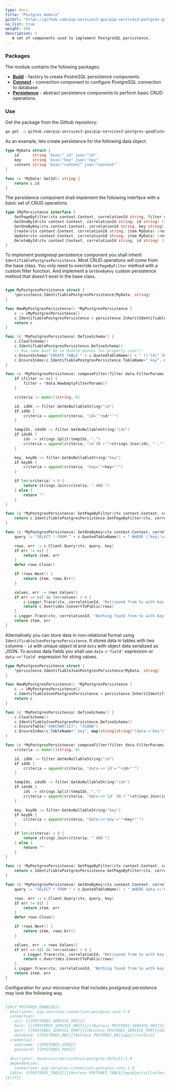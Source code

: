 ```yaml
---
type: docs
title: "Postgres module"
gitUrl: "https://github.com/pip-services3-gox/pip-services3-postgres-gox"
no_list: true
weight: 500
description: > 
   A set of components used to implement PostgreSQL persistence.
---
```


### Packages

The module contains the following packages:
- [**Build**](build) - factory to create PostreSQL persistence components.
- [**Connect**](connect) - connection component to configure PostgreSQL connection to database.
- [**Persistence**](persistence) - abstract persistence components to perform basic CRUD operations.


### Use

Get the package from the Github repository:
```bash
go get -u github.com/pip-services3-gox/pip-services3-postgres-gox@latest
```

As an example, lets create persistence for the following data object.

```go
type MyData struct {
	id      string `bson:"_id" json:"id"`
	key     string `bson:"key" json:"key"`
	content string `bson:"content" json:"content"`
}

func (c *MyData) GetId() string {
	return c.id
}
```

The persistence component shall implement the following interface with a basic set of CRUD operations.

```go
type IMyPersistence interface {
	GetPageByFilter(ctx context.Context, correlationId string, filter data.FilterParams, paging data.PagingParams) (page data.DataPage[MyData], err error)
	GetOneById(ctx context.Context, correlationId string, id string) (item MyData, err error)
	GetOneByKey(ctx context.Context, correlationId string, key string) (item MyData, err error)
	Create(ctx context.Context, correlationId string, item MyData) (result MyData, err error)
	Update(ctx context.Context, correlationId string, item MyData) (result MyData, err error)
	DeleteById(ctx context.Context, correlationId string, id string) (item MyData, err error)
}
```

To implement postgresql persistence component you shall inherit `IdentifiablePostgresPersistence`. 
Most CRUD operations will come from the base class. You only need to override `GetPageByFilter` method with a custom filter function.
And implement a `GetOneByKey` custom persistence method that doesn't exist in the base class.

```go

type MyPostgresPersistence struct {
	*persistence.IdentifiablePostgresPersistence[MyData, string]
}

func NewMyPostgresPersistence() *MyPostgresPersistence {
	c := &MyPostgresPersistence{}
	c.IdentifiablePostgresPersistence = persistence.InheritIdentifiablePostgresPersistence[MyData, string](c, "my_data")
	return c
}

func (c *MyPostgresPersistence) DefineSchema() {
	c.ClearSchema()
	c.IdentifiablePostgresPersistence.DefineSchema()
	// Row name must be in double quotes for properly case!!!
	c.EnsureSchema("CREATE TABLE " + c.QuotedTableName() + " (\"id\" TEXT PRIMARY KEY, \"key\" TEXT, \"content\" TEXT)")
	c.EnsureIndex(c.IdentifiablePostgresPersistence.TableName+"_key", map[string]string{"key": "1"}, map[string]string{"unique": "true"})
}

func (c *MyPostgresPersistence) composeFilter(filter data.FilterParams) string {
	if &filter == nil {
		filter = *data.NewEmptyFilterParams()
	}

	criteria := make([]string, 0)

	id, idOk := filter.GetAsNullableString("id")
	if idOk {
		criteria = append(criteria, "id='"+id+"'")
	}

	tempIds, idsOk := filter.GetAsNullableString("ids")
	if idsOk {
		ids := strings.Split(tempIds, ",")
		criteria = append(criteria, "id IN ('"+strings.Join(ids, "','")+"')")
	}

	key, keyOk := filter.GetAsNullableString("key")
	if keyOk {
		criteria = append(criteria, "key='"+key+"'")
	}

	if len(criteria) > 0 {
		return strings.Join(criteria, " AND ")
	} else {
		return ""
	}
}

func (c *MyPostgresPersistence) GetPageByFilter(ctx context.Context, correlationId string, filter data.FilterParams, paging data.PagingParams) (page data.DataPage[MyData], err error) {
	return c.IdentifiablePostgresPersistence.GetPageByFilter(ctx, correlationId, c.composeFilter(filter), paging, "id", "")
}

func (c *MyPostgresPersistence) GetOneByKey(ctx context.Context, correlationId string, key string) (item MyData, err error) {
	query := "SELECT * FROM " + c.QuotedTableName() + " WHERE \"key\"=$1"

	rows, err := c.Client.Query(ctx, query, key)
	if err != nil {
		return item, err
	}
	defer rows.Close()

	if !rows.Next() {
		return item, rows.Err()
	}

	values, err := rows.Values()
	if err == nil && len(values) > 0 {
		c.Logger.Trace(ctx, correlationId, "Retrieved from %s with key = %s", c.TableName, key)
		return c.Overrides.ConvertToPublic(rows)
	}
	c.Logger.Trace(ctx, correlationId, "Nothing found from %s with key = %s", c.TableName, key)
	return item, err
}

```

Alternatively you can store data in non-relational format using `IdentificableJsonPostgresPersistence`.
It stores data in tables with two columns - `id` with unique object id and `data` with object data serialized as JSON.
To access data fields you shall use `data->'field'` expression or `data->>'field'` expression for string values.

```go
type MyPostgresPersistence struct {
	*persistence.IdentifiableJsonPostgresPersistence[MyData, string]
}

func NewMyPostgresPersistence() *MyPostgresPersistence {
	c := &MyPostgresPersistence{}
	c.IdentifiableJsonPostgresPersistence = persistence.InheritIdentifiableJsonPostgresPersistence[MyData, string](c, "my_data_json")
	return c
}

func (c *MyPostgresPersistence) DefineSchema() {
	c.ClearSchema()
	c.IdentifiableJsonPostgresPersistence.DefineSchema()
	c.EnsureTable("VARCHAR(32)", "JSONB")
	c.EnsureIndex(c.TableName+"_key", map[string]string{"(data->'key')": "1"}, map[string]string{"unique": "true"})
}

func (c *MyPostgresPersistence) composeFilter(filter data.FilterParams) string {
	criteria := make([]string, 0)

	id, idOk := filter.GetAsNullableString("id")
	if idOk {
		criteria = append(criteria, "data->>'id'='"+id+"'")
	}

	tempIds, idsOk := filter.GetAsNullableString("ids")
	if idsOk {
		ids := strings.Split(tempIds, ",")
		criteria = append(criteria, "data->>'id' IN ('"+strings.Join(ids, "','")+"')")
	}

	key, keyOk := filter.GetAsNullableString("key")
	if keyOk {
		criteria = append(criteria, "data->>'key'='"+key+"'")
	}

	if len(criteria) > 0 {
		return strings.Join(criteria, " AND ")
	} else {
		return ""
	}
}

func (c *MyPostgresPersistence) GetPageByFilter(ctx context.Context, correlationId string, filter data.FilterParams, paging data.PagingParams) (page data.DataPage[MyData], err error) {
	return c.IdentifiablePostgresPersistence.GetPageByFilter(ctx, correlationId, c.composeFilter(filter), paging, "id", "")
}

func (c *MyPostgresPersistence) GetOneByKey(ctx context.Context, correlationId string, key string) (item MyData, err error) {
	query := "SELECT * FROM " + c.QuotedTableName() + " WHERE data->>'key'=$1"

	rows, err := c.Client.Query(ctx, query, key)
	if err != nil {
		return item, err
	}
	defer rows.Close()

	if !rows.Next() {
		return item, rows.Err()
	}

	values, err := rows.Values()
	if err == nil && len(values) > 0 {
		c.Logger.Trace(ctx, correlationId, "Retrieved from %s with key = %s", c.TableName, key)
		return c.Overrides.ConvertToPublic(rows)
	}
	c.Logger.Trace(ctx, correlationId, "Nothing found from %s with key = %s", c.TableName, key)
	return item, err
}

```

Configuration for your microservice that includes postgresql persistence may look the following way.

```yml
...
{{#if POSTGRES_ENABLED}}
- descriptor: pip-services:connection:postgres:con1:1.0
  connection:
    uri: {{{POSTGRES_SERVICE_URI}}}
    host: {{{POSTGRES_SERVICE_HOST}}}{{#unless POSTGRES_SERVICE_HOST}}localhost{{/unless}}
    port: {{POSTGRES_SERVICE_PORT}}{{#unless POSTGRES_SERVICE_PORT}}5432{{/unless}}
    database: {{POSTGRES_DB}}{{#unless POSTGRES_DB}}app{{/unless}}
  credential:
    username: {{POSTGRES_USER}}
    password: {{POSTGRES_PASS}}
    
- descriptor: myservice:persistence:postgres:default:1.0
  dependencies:
    connection: pip-services:connection:postgres:con1:1.0
  table: {{POSTGRES_TABLE}}{{#unless POSTGRES_TABLE}}myobjects{{/unless}}
{{/if}}
...
```
